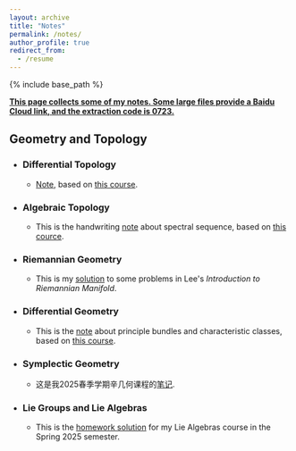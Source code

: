 ```yaml
---
layout: archive
title: "Notes"
permalink: /notes/
author_profile: true
redirect_from:
  - /resume
---
```


{% include base_path %}

**<u>This page collects some of my notes. Some large files provide a Baidu Cloud link, and the extraction code is 0723.</u>**

Geometry and Topology           
------

* ### Differential Topology
    * [Note](http://MyosotisAlpestris.github.io/files/differential_topology.pdf), based on [this course](https://www.youtube.com/playlist?list=PLo4jXE-LdDTQIrmgxcuLO9w5n6AdiltQo). 

* ### Algebraic Topology
    * This is the handwriting [note](https://pan.baidu.com/s/1io9GbM159PZfaht7DHzpjg?pwd=0723) about spectral sequence, based on [this cource](https://cloverm.folk.ntnu.no/237Spring2020.html).

* ### Riemannian Geometry                  
    * This is my [solution](http://MyosotisAlpestris.github.io/files/Lee_Riem_Geo.pdf) to some problems in Lee's *Introduction to Riemannian Manifold*.

* ### Differential Geometry      
    * This is the [note](http://MyosotisAlpestris.github.io/files/BODG2.pdf) about principle bundles and characteristic classes, based on [this course](https://bimsa.net:10000/activity/BasofdifgeoII/).

* ### Symplectic Geometry      
    * 这是我2025春季学期辛几何课程的[笔记](http://MyosotisAlpestris.github.io/files/symplectic_geo.pdf).

* ### Lie Groups and Lie Algebras
    * This is the [homework solution](http://MyosotisAlpestris.github.io/files/Lie_Alg.pdf) for my Lie Algebras course in the Spring 2025 semester.





